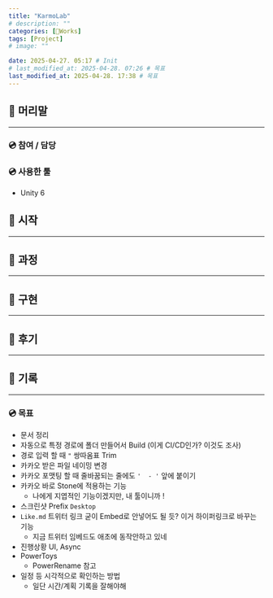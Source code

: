```yaml
---
title: "KarmoLab"
# description: ""
categories: [🍇Works]
tags: [Project]
# image: ""

date: 2025-04-27. 05:17 # Init
# last_modified_at: 2025-04-28. 07:26 # 목표
last_modified_at: 2025-04-28. 17:38 # 목표
---
```


## 📀 머리말

---

### 💿 참여 / 담당

### 💿 사용한 툴

- Unity 6

## 📀 시작

---

## 📀 과정

---

## 📀 구현

---

## 📀 후기

---

## 📀 기록

---

### 💿 목표

- 문서 정리
- 자동으로 특정 경로에 폴더 만들어서 Build (이게 CI/CD인가? 이것도 조사)
- 경로 입력 할 때 `"` 쌍따옴표 Trim
- 카카오 받은 파일 네이밍 변경
- 카카오 포맷팅 할 때 줄바꿈되는 줄에도 `'  - '` 앞에 붙이기
- 카카오 바로 Stone에 적용하는 기능
  - 나에게 지엽적인 기능이겠지만, 내 툴이니까 !
- 스크린샷 Prefix `Desktop`
- `Like.md` 트위터 링크 굳이 Embed로 안넣어도 될 듯? 이거 하이퍼링크로 바꾸는 기능
  - 지금 트위터 임베드도 애초에 동작안하고 있네
- 진행상황 UI, Async
- PowerToys
  - PowerRename 참고
- 일정 등 시각적으로 확인하는 방법
  - 일단 시간/계획 기록을 잘해야해
